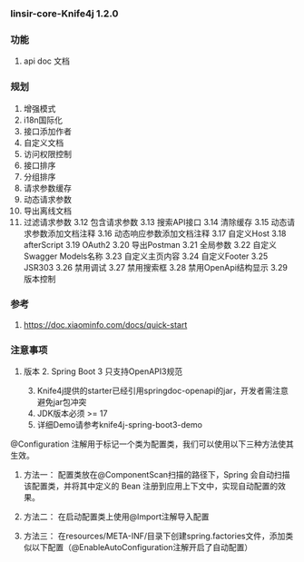 ### linsir-core-Knife4j  1.2.0
### 功能
1. api doc 文档

### 规划
1. 增强模式 
2. i18n国际化 
3. 接口添加作者 
4. 自定义文档 
5. 访问权限控制 
6. 接口排序 
7. 分组排序 
8. 请求参数缓存 
9. 动态请求参数 
10. 导出离线文档 
11. 过滤请求参数
   3.12 包含请求参数
   3.13 搜索API接口
   3.14 清除缓存
   3.15 动态请求参数添加文档注释
   3.16 动态响应参数添加文档注释
   3.17 自定义Host
   3.18 afterScript
   3.19 OAuth2
   3.20 导出Postman
   3.21 全局参数
   3.22 自定义Swagger Models名称
   3.23 自定义主页内容
   3.24 自定义Footer
   3.25 JSR303
   3.26 禁用调试
   3.27 禁用搜索框
   3.28 禁用OpenApi结构显示
   3.29 版本控制

### 参考
1. https://doc.xiaominfo.com/docs/quick-start


### 注意事项
1. 版本 
   2. Spring Boot 3 只支持OpenAPI3规范

   3. Knife4j提供的starter已经引用springdoc-openapi的jar，开发者需注意避免jar包冲突 
   4. JDK版本必须 >= 17 
   5. 详细Demo请参考knife4j-spring-boot3-demo


@Configuration 注解用于标记一个类为配置类，我们可以使用以下三种方法使其生效。
   1. 方法一： 配置类放在@ComponentScan扫描的路径下，Spring 会自动扫描该配置类，并将其中定义的 Bean 注册到应用上下文中，实现自动配置的效果。

   2. 方法二： 在启动配置类上使用@Import注解导入配置

   3. 方法三： 在resources/META-INF/目录下创建spring.factories文件，添加类似以下配置（@EnableAutoConfiguration注解开启了自动配置）


                            